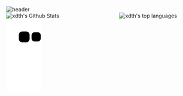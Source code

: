 <img src="https://i.imgur.com/BAaJBKC.png" alt="header">

<div style="display:flex;justify-content:space-between;align-items:center;width:100%">
  <img style="width:55%" alt="xdth's Github Stats" src="https://github-readme-stats.vercel.app/api?username=xdth&show_icons=true&theme=tokyonight&hide=contribs&count_private=true">
  <img style="width:40%" alt="xdth's top languages" src="https://github-readme-stats.vercel.app/api/top-langs/?username=xdth&layout=compact&hide="HTML,Twig,CSS"&theme=tokyonight&langs_count=10">
</div>

<img align="center" alt="Snake animation" src="https://github.com/rafaballerini/rafaballerini/blob/output/github-contribution-grid-snake.svg">
